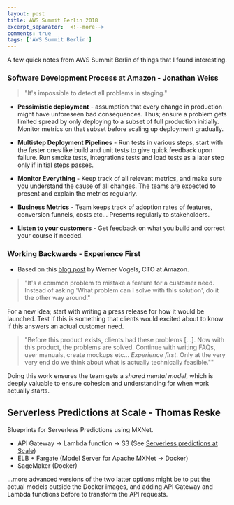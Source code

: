 ```yaml
---
layout: post
title: AWS Summit Berlin 2018
excerpt_separator:  <!--more-->
comments: true
tags: ['AWS Summit Berlin']
---
```


A few quick notes from AWS Summit Berlin of things that I found interesting.

<!--more-->

### Software Development Process at Amazon - Jonathan Weiss
> "It's impossible to detect all problems in staging."

- **Pessimistic deployment** - assumption that every change in production might have unforeseen bad consequences. Thus; ensure a problem gets limited spread by only deploying to a subset of full production initially. Monitor metrics on that subset before scaling up deployment gradually.

- **Multistep Deployment Pipelines** - Run tests in various steps, start with the faster ones like build and unit tests to give quick feedback upon failure. Run smoke tests, integrations tests and load tests as a later step only if initial steps passes.

- **Monitor Everything** - Keep track of all relevant metrics, and make sure you understand the cause of all changes. The teams are expected to present and explain the metrics regularly.

- **Business Metrics** - Team keeps track of adoption rates of features, conversion funnels, costs etc... Presents regularly to stakeholders.

- **Listen to your customers** - Get feedback on what you build and correct your course if needed.

### Working Backwards - Experience First
- Based on this [blog post](https://www.allthingsdistributed.com/2006/11/working_backwards.html) by Werner Vogels, CTO at Amazon.

> "It's a common problem to mistake a feature for a customer need. Instead of asking 'What problem can I solve with this solution', do it the other way around."

For a new idea; start with writing a press release for how it would be launched. Test if this is something that clients would excited about to know if this answers an actual customer need.

> "Before this product exists, clients had these problems [...]. Now with this product, the problems are solved. Continue with writing FAQs, user manuals, create mockups etc... _Experience first_. Only at the very very end do we think about what is actually technically feasible.""

Doing this work ensures the team gets a _shared mental model_, which is deeply valuable to ensure cohesion and understanding for when work actually starts.

## Serverless Predictions at Scale - Thomas Reske
Blueprints for Serverless Predictions using MXNet.

* API Gateway -> Lambda function -> S3 (See [Serverless predictions at Scale](https://aws.amazon.com/blogs/compute/seamlessly-scale-predictions-with-aws-lambda-and-mxnet/))
* ELB + Fargate (Model Server for Apache MXNet -> Docker)
* SageMaker (Docker)

...more advanced versions of the two latter options might be to put the actual models outside the Docker images, and adding API Gateway and Lambda functions before to transform the API requests.
